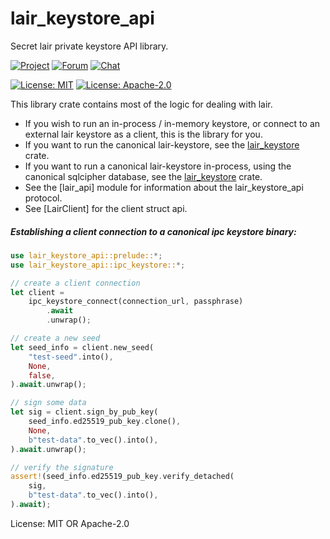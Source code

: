 # lair_keystore_api

Secret lair private keystore API library.

[![Project](https://img.shields.io/badge/project-holochain-blue.svg?style=flat-square)](http://holochain.org/)
[![Forum](https://img.shields.io/badge/chat-forum%2eholochain%2enet-blue.svg?style=flat-square)](https://forum.holochain.org)
[![Chat](https://img.shields.io/badge/chat-chat%2eholochain%2enet-blue.svg?style=flat-square)](https://chat.holochain.org)

[![License: MIT](https://img.shields.io/badge/License-MIT-blue.svg)](https://opensource.org/licenses/MIT)
[![License: Apache-2.0](https://img.shields.io/badge/License-Apache%202.0-blue.svg)](https://www.apache.org/licenses/LICENSE-2.0)

This library crate contains most of the logic for dealing with lair.

- If you wish to run an in-process / in-memory keystore, or connect to
  an external lair keystore as a client, this is the library for you.
- If you want to run the canonical lair-keystore, see the
  [lair_keystore](https://crates.io/crates/lair_keystore) crate.
- If you want to run a canonical lair-keystore in-process, using
  the canonical sqlcipher database, see the
  [lair_keystore](https://crates.io/crates/lair_keystore) crate.
- See the [lair_api] module for information about the lair_keystore_api
  protocol.
- See [LairClient] for the client struct api.

##### Establishing a client connection to a canonical ipc keystore binary:

```rust
use lair_keystore_api::prelude::*;
use lair_keystore_api::ipc_keystore::*;

// create a client connection
let client =
    ipc_keystore_connect(connection_url, passphrase)
        .await
        .unwrap();

// create a new seed
let seed_info = client.new_seed(
    "test-seed".into(),
    None,
    false,
).await.unwrap();

// sign some data
let sig = client.sign_by_pub_key(
    seed_info.ed25519_pub_key.clone(),
    None,
    b"test-data".to_vec().into(),
).await.unwrap();

// verify the signature
assert!(seed_info.ed25519_pub_key.verify_detached(
    sig,
    b"test-data".to_vec().into(),
).await);
```

License: MIT OR Apache-2.0
